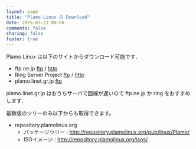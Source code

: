 ```yaml
---
layout: page
title: "Plamo Linux の Download"
date: 2015-03-23 00:00
comments: false
sharing: false
footer: true
---
```


Plamo Linux は以下のサイトからダウンロード可能です．

* ftp.ne.jp [ftp](ftp://ftp.ne.jp/pub/Linux/distributions/plamolinux/) / [http](http://ftp.ne.jp/pub/Linux/distributions/plamolinux/)
* Ring Server Project [ftp](ftp://ftp.ring.gr.jp/pub/linux/Plamo/) / [http](http://www.ring.gr.jp/pub/linux/Plamo/)
* plamo.linet.gr.jp [ftp](ftp://plamo.linet.gr.jp/pub/)

plamo.linet.gr.jp はおうちサーバで回線が遅いので ftp.ne.jp か ring をおすすめします．

最新版のツリーのみ以下からも取得できます。

* repository.plamolinux.org
    * パッケージツリー : http://repository.plamolinux.org/pub/linux/Plamo/
    * ISOイメージ : http://repository.plamolinux.org/isos/